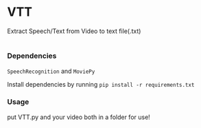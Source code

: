 # VTT
Extract Speech/Text from Video to text file(.txt)
#
### Dependencies
`SpeechRecognition` and `MoviePy`

Install dependencies by running `pip install -r requirements.txt`

### Usage
put VTT.py and your video both in a folder for use!
